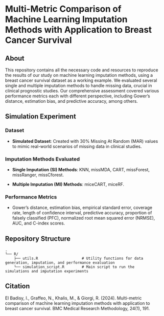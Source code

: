 # Multi-Metric Comparison of Machine Learning Imputation Methods with Application to Breast Cancer Survival

## About

This repository contains all the necessary code and resources to reproduce the results of our study on machine learning imputation methods, using a breast cancer survival dataset as a working example. We evaluated several single and multiple imputation methods to handle missing data, crucial in clinical prognostic studies. Our comprehensive assessment covered various performance metrics each with different perspective, including Gower’s distance, estimation bias, and predictive accuracy, among others.

## Simulation Experiment

### Dataset

- **Simulated Dataset**: Created with 30% Missing At Random (MAR) values to mimic real-world scenarios of missing data in clinical studies.
  
### Imputation Methods Evaluated

- **Single Imputation (SI) Methods**: KNN, missMDA, CART, missForest, missRanger, missCforest.

- **Multiple Imputation (MI) Methods**: miceCART, miceRF.

### Performance Metrics
- Gower’s distance, estimation bias, empirical standard error, coverage rate, length of confidence interval, predictive accuracy, proportion of falsely classified (PFC), normalized root mean squared error (NRMSE), AUC, and C-index scores.

## Repository Structure

```
.
└── R/
    ├── utils.R                    # Utility functions for data generation, imputation, and performance evaluation
    └── simulation_script.R        # Main script to run the simulations and imputation experiments
```


## Citation

El Badisy, I., Graffeo, N., Khalis, M., & Giorgi, R. (2024). Multi-metric comparison of machine learning imputation methods with application to breast cancer survival. BMC Medical Research Methodology, 24(1), 191.
